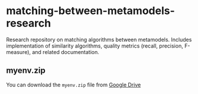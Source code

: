 # matching-between-metamodels-research
Research repository on matching algorithms between metamodels. Includes implementation of similarity algorithms, quality metrics (recall, precision, F-measure), and related documentation.

## myenv.zip
You can download the `myenv.zip` file from [Google Drive](https://drive.google.com/drive/folders/1KeF7nsY-phHfdd_dWbIEIKFhjp1vqVxv?usp=drive_link)
